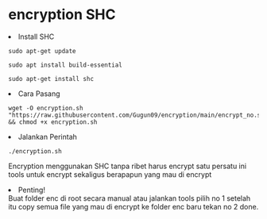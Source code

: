 # encryption SHC

<li>Install SHC</li>
<pre><code>sudo apt-get update</code></pre>
<pre><code>sudo apt install build-essential</code></pre>
<pre><code>sudo apt-get install shc</code></pre>

<li>Cara Pasang</li>
<pre><code>wget -O encryption.sh "https://raw.githubusercontent.com/Gugun09/encryption/main/encrypt_no.sh" && chmod +x encryption.sh</code></pre>
<li>Jalankan Perintah</li>
<pre><code>./encryption.sh</code></pre>

Encryption menggunakan SHC tanpa ribet harus encrypt satu persatu ini tools untuk encrypt sekaligus berapapun yang mau di encrypt

<li>Penting!</li>
Buat folder enc di root secara manual atau jalankan tools pilih no 1 setelah itu copy semua file yang mau di encrypt ke folder enc baru tekan no 2 done.
